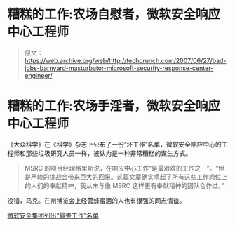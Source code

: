 # 糟糕的工作:农场自慰者，微软安全响应中心工程师

> 原文：<https://web.archive.org/web/http://techcrunch.com/2007/06/27/bad-jobs-barnyard-masturbator-microsoft-security-response-center-engineer/>

# 糟糕的工作:农场手淫者，微软安全响应中心工程师

《大众科学》在《科学》杂志上公布了一份“坏工作”名单，微软安全响应中心的工程师和那些垃圾研究人员一样，被认为是一种非常糟糕的谋生方式。

> MSRC 的项目经理格里斯说，在响应中心工作“是最艰难的工作之一”。“但是严峻的挑战会带来巨大的回报。这篇文章确实唤起了所有这些工作岗位上的人们的奉献精神，我从未与像 MSRC 这样更有奉献精神的团队合作过。”

没错，马克。在州博览会上经营蜂蜜酒的人也有很强的同志情谊。

[微软安全集团列出“最差工作”名单](https://web.archive.org/web/20201127050719/http://www.computerworld.com.au/index.php/id;85303303;fp;16;fpid;0)
